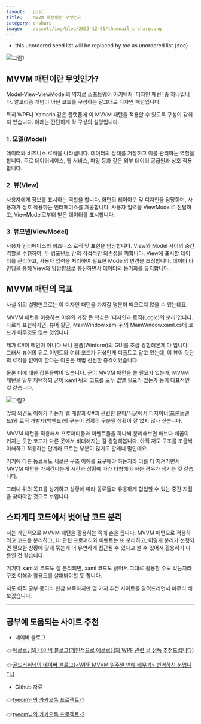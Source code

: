 ```yaml
---
layout:   post
title:    MVVM 패턴이란 무엇인가
category: c-sharp
image:    /assets/img/blog/2023-12-01/thumnail_c-sharp.png
---
```


* this unordered seed list will be replaced by toc as unordered list
{:toc}

![그림1](https://github.com/BGAB0322/bgab.github.io/blob/main/assets/img/blog/2023-12-01/mvvm_pattern_1.png?raw=true)

## MVVM 패턴이란 무엇인가?

Model-View-ViewModel의 약자로 소프트웨어 아키텍처 '디자인 패턴' 중 하나입니다. 알고리즘 개념이 아닌 코드를 구성하는 말그대로 디자인 패턴입니다.

특히 WPF나 Xamarin 같은 플랫폼에 이 MVVM 패턴을 적용할 수 있도록 구성이 갖춰져 있습니다. 아래는 간단하게 각 구성의 설명입니다.

### 1. 모델(Model)
데이터와 비즈니스 로직을 나타냅니다.
데이터의 상태를 저장하고 이를 관리하는 역할을 합니다.
주로 데이터베이스, 웹 서비스, 파일 등과 같은 외부 데이터 공급원과 상호 작용합니다.

### 2. 뷰(View)
사용자에게 정보를 표시하는 역할을 합니다.
화면의 레이아웃 및 디자인을 담당하며, 사용자가 상호 작용하는 인터페이스를 제공합니다.
사용자 입력을 ViewModel로 전달하고, ViewModel로부터 받은 데이터를 표시합니다.
​
### 3. 뷰모델(ViewModel)
사용자 인터페이스의 비즈니스 로직 및 표현을 담당합니다.
View와 Model 사이의 중간 역할을 수행하여, 두 컴포넌트 간의 직접적인 의존성을 피합니다.
View에 표시할 데이터를 관리하고, 사용자 입력을 처리하여 필요한 Model의 변경을 조정합니다.
데이터 바인딩을 통해 View와 양방향으로 통신하면서 데이터의 동기화를 유지합니다.

## MVVM 패턴의 목표

사실 위의 설명만으로는 이 디자인 패턴을 가져갈 명분이 떠오르지 않을 수 있는데요.

MVVM 패턴을 이용하는 이유의 가장 큰 핵심은 '디자인과 로직(Logic)의 분리'입니다. 다르게 표현하자면, 뷰어 뒷단, MainWindow.xaml 뒤의 MainWindow.xaml.cs에 코드가 아무것도 없는 것입니다. 

제가 C#이 메인이 아니다 보니 윈폼(Winform)의 GUI를 조금 경험해본게 다 입니다. 그래서 뷰어의 뒤로 이벤트와 여러 코드가 뒤섞인게 디폴트로 알고 있는데, 이 뷰어 뒷단의 로직을 없어야 한다는 이론은 제법 신선한 충격이었습니다.

물론 이에 대한 갑론을박이 있습니다. 굳이 MVVM 패턴을 쓸 필요가 있는가, MVVM 패턴을 일부 채택하되 굳이 xaml 뒤의 코드를 모두 없앨 필요가 있는가 등이 대표적인 것 같습니다.

![그림2](https://github.com/BGAB0322/bgab.github.io/blob/main/assets/img/blog/2023-12-01/mvvm_pattern_2.png?raw=true)

앞의 의견도 이해가 가는게 웹 개발과 C#과 관련한 분야/직군에서 디자이너(프론트엔드)와 로직 개발자(백엔드)의 구분이 명확히 구분될 상황이 잘 없지 않나 싶습니다.

MVVM 패턴을 적용해서 프로퍼티들과 이벤트들을 하나씩 분리해보면 배보다 배꼽이 커지는 듯한 코드가 다른 곳에서 비대해지는 걸 경험해봅니다. 아직 저도 구조를 조금씩 이해하고 적용하는 단계라 모르는 부분이 많기도 할테니 말인데요.

거기에 다른 동료들도 새로운 구조 이해를 요구해야 하는지라 이를 다 지켜가면서 MVVM 패턴을 가져간다는게 시간과 상황에 따라 타협해야 하는 경우가 생기는 것 같습니다.

그러니 위의 목표를 상기하고 상황에 따라 동료들과 유용하게 협업할 수 있는 중간 지점을 찾아야할 것으로 보입니다.

## 스파게티 코드에서 벗어난 코드 분리

저는 개인적으로 MVVM 패턴을 활용하는 쪽에 손을 듭니다. MVVM 패턴으로 적용하려고 코드를 분리하고, UI 관련 프로퍼티와 이벤트는 또 분리하고, 이렇게 분리가 선행되면 필요한 상황에 맞게 묶는게 더 유연하게 접근될 수 있다고 볼 수 있어서 활용하기 나름인 것 같습니다.

거기다 xaml의 코드도 잘 분리되면, xaml 코드도 긁어서 그대로 활용할 수도 있는지라 구조 이해와 활용도를 살펴봐야할 듯 합니다.

저도 아직 공부 중이라 한참 부족하지만 몇 가지 추천 사이트를 알려드리면서 마무리 해보겠습니다.

---

## 공부에 도움되는 사이트 추천
* 네이버 블로그

👉[에로로님의 네이버 블로그(개인적으로 에로로님의 WPF 관련 글 정독 추천드립니다)](https://www.boost.org/users/download/)

👉[골드러쉬님의 네이버 블로그(<WPF MVVM 일주일 만에 배우기> 번역하신 분입니다.)](https://blog.naver.com/goldrushing/221243250136)

* Github 자료

👉[tyeom님의 카카오톡 프로젝트-1](https://github.com/tyeom/WPFKakaoTalk)

👉[tyeom님의 카카오톡 프로젝트-2](https://github.com/tyeom/WPFMusic)